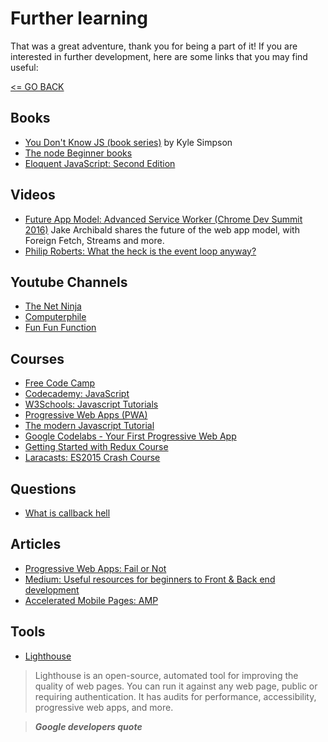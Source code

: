 # Further learning

That was a great adventure, thank you for being a part of it! If you are interested in further development, here are some links that you may find useful:

[<= GO BACK ](../README.md)

## Books

* [You Don't Know JS (book series)](https://github.com/getify/You-Dont-Know-JS) by Kyle Simpson
* [The node Beginner books](https://www.nodebeginner.org/)
* [Eloquent JavaScript: Second Edition](http://eloquentjavascript.net/)

## Videos

* [Future App Model: Advanced Service Worker (Chrome Dev Summit 2016)](https://www.youtube.com/watch?v=J2dOTKBoTL4)
Jake Archibald shares the future of the web app model, with Foreign Fetch, Streams and more.
* [Philip Roberts: What the heck is the event loop anyway?](https://www.youtube.com/watch?v=8aGhZQkoFbQ1)

## Youtube Channels

* [The Net Ninja](https://www.youtube.com/channel/UCW5YeuERMmlnqo4oq8vwUpg/playlists)
* [Computerphile](https://www.youtube.com/user/Computerphile)
* [Fun Fun Function](https://www.youtube.com/channel/UCO1cgjhGzsSYb1rsB4bFe4Q)

## Courses

* [Free Code Camp](https://www.freecodecamp.org)
* [Codecademy: JavaScript](https://www.codecademy.com/learn/introduction-to-javascript)
* [W3Schools: Javascript Tutorials](https://www.w3schools.com/js/)
* [Progressive Web Apps (PWA)](https://www.writesoftware.org/course/progressive-web-apps)
* [The modern Javascript Tutorial](https://javascript.info/)
* [Google Codelabs - Your First Progressive Web App](https://codelabs.developers.google.com/codelabs/your-first-pwapp/index.html?index=..%2F..%2Fgdd17#0)
* [Getting Started with Redux Course](https://egghead.io/courses/getting-started-with-redux)
* [Laracasts: ES2015 Crash Course](https://laracasts.com/series/es6-cliffsnotes)

## Questions

* [What is callback hell](https://www.quora.com/What-is-callback-hell)

## Articles

* [Progressive Web Apps: Fail or Not](https://simpleprogrammer.com/2017/11/08/progressive-web-applications/)
* [Medium: Useful resources for beginners to Front & Back end development](https://medium.com/@emregozel/useful-resources-for-beginners-to-front-end-development-2b110499628e)
* [Accelerated Mobile Pages: AMP](https://www.ampproject.org/)

## Tools

* [Lighthouse](https://developers.google.com/web/tools/lighthouse/)

> Lighthouse is an open-source, automated tool for improving the quality of web pages. You can run it against any web page, public or requiring authentication. It has audits for performance, accessibility, progressive web apps, and more.

> **_Google developers quote_**
